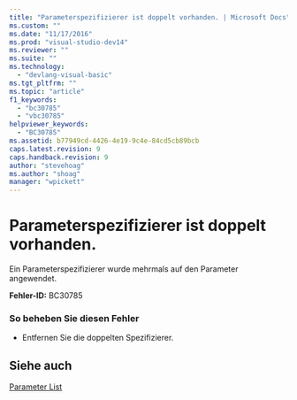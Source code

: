```yaml
---
title: "Parameterspezifizierer ist doppelt vorhanden. | Microsoft Docs"
ms.custom: ""
ms.date: "11/17/2016"
ms.prod: "visual-studio-dev14"
ms.reviewer: ""
ms.suite: ""
ms.technology: 
  - "devlang-visual-basic"
ms.tgt_pltfrm: ""
ms.topic: "article"
f1_keywords: 
  - "bc30785"
  - "vbc30785"
helpviewer_keywords: 
  - "BC30785"
ms.assetid: b77949cd-4426-4e19-9c4e-84cd5cb89bcb
caps.latest.revision: 9
caps.handback.revision: 9
author: "stevehoag"
ms.author: "shoag"
manager: "wpickett"
---
```

# Parameterspezifizierer ist doppelt vorhanden.
Ein Parameterspezifizierer wurde mehrmals auf den Parameter angewendet.  
  
 **Fehler\-ID:** BC30785  
  
### So beheben Sie diesen Fehler  
  
-   Entfernen Sie die doppelten Spezifizierer.  
  
## Siehe auch  
 [Parameter List](../../visual-basic/language-reference/statements/parameter-list.md)